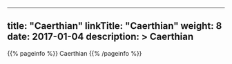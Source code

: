 
---
title: "Caerthian"
linkTitle: "Caerthian"
weight: 8
date: 2017-01-04
description: >
 Caerthian
---

{{% pageinfo %}}
Caerthian
{{% /pageinfo %}}

